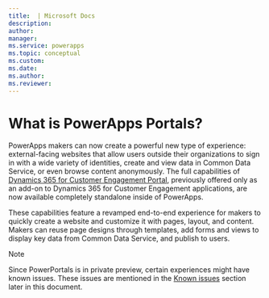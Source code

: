 ```yaml
---
title:  | Microsoft Docs
description: 
author: 
manager: 
ms.service: powerapps
ms.topic: conceptual
ms.custom: 
ms.date: 
ms.author: 
ms.reviewer:
---
```


# What is PowerApps Portals?

PowerApps makers can now create a powerful new type of experience: external-facing websites that allow users outside their organizations to sign in with a wide variety of identities, create and view data in Common Data Service, or even browse content anonymously. The full capabilities of [Dynamics 365 for Customer Engagement Portal](https://docs.microsoft.com/en-us/dynamics365/customer-engagement/portals/administer-manage-portal-dynamics-365), previously offered only as an add-on to Dynamics 365 for Customer Engagement applications, are now available completely standalone inside of PowerApps.  

These capabilities feature a revamped end-to-end experience for makers to quickly create a website and customize it with pages, layout, and content. Makers can reuse page designs through templates, add forms and views to display key data from Common Data Service, and publish to users.

> [!NOTE]
> Since PowerPortals is in private preview, certain experiences might have known issues. These issues are mentioned in the [Known issues](known-issues.md) section later in this document.  


